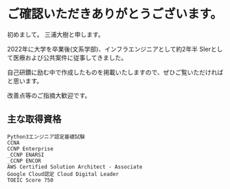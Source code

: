 # ご確認いただきありがとうございます。

初めまして。
三浦大樹と申します。

2022年に大学を卒業後(文系学部)、インフラエンジニアとして約2年半
SIerとして医療および公共案件に従事してきました。

自己研鑽に励む中で作成したものを掲載いたしますので、ぜひご覧いただければと思います。

改善点等のご指摘大歓迎です。


## 主な取得資格
```
Python3エンジニア認定基礎試験
CCNA
CCNP Enterprise
_CCNP ENARSI
_CCNP ENCOR
AWS Certified Solution Architect - Associate
Google Cloud認定 Cloud Digital Leader
TOEIC Score 750
```
